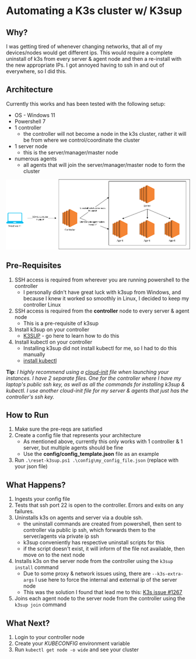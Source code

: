 # Automating a K3s cluster w/ K3sup

## Why?

I was getting tired of whenever changing networks, that all of my devices/nodes would get different ips. This would require a complete uninstall of k3s from every server & agent node and then a re-install with the new appropriate IPs. I got annoyed having to ssh in and out of everywhere, so I did this.

## Architecture

Currently this works and has been tested with the following setup:
- OS - Windows 11
- Powershell 7
- 1 controller
  - the controller will not become a node in the k3s cluster, rather it will be from where we control/coordinate the cluster
- 1 server node
  - this is the server/manager/master node
- numerous agents
  - all agents that will join the server/manager/master node to form the cluster

![Architectures](./img/arch.png)

## Pre-Requisites
1. SSH access is required from wherever you are running powershell to the controller
   - I personally didn't have great luck with k3sup from Windows, and because I knew it worked so smoothly in Linux, I decided to keep my controller Linux
2. SSH access is required from the **controller** node to every server & agent node
   - This is a pre-requisite of k3sup
3. Install k3sup on your controller
   - [K3SUP](https://github.com/alexellis/k3sup) - go here to learn how to do this
4. Install kubectl on your controller
   - Installing k3sup did not install kubectl for me, so I had to do this manually
   - [install kubectl](https://kubernetes.io/docs/tasks/tools/install-kubectl-linux/)

**Tip**: *I highly recommend using a [cloud-init](https://cloudinit.readthedocs.io/en/latest/index.html) file when launching your instances. I have 2 separate files. One for the controller where I have my laptop's public ssh key, as well as all the commands for installing k3sup & kubectl. I use another cloud-init file for my server & agents that just has the controller's ssh key.*

## How to Run
1. Make sure the pre-reqs are satisfied
2. Create a config file that represents your architecture
   - As mentioned above, currently this only works with 1 controller & 1 server, but multiple agents should be fine
   - Use the **config/config_template.json** file as an example
3. Run `.\reset-k3sup.ps1 .\config\my_config_file.json` (replace with your json file)

## What Happens?
1. Ingests your config file
2. Tests that ssh port 22 is open to the controller. Errors and exits on any failures.
3. Uninstalls k3s on agents and server via a double ssh.
   - the uninstall commands are created from powershell, then sent to controller via public ip ssh, which forwards them to the server/agents via private ip ssh
   - k3sup conveniently has respective uninstall scripts for this
   - if the script doesn't exist, it will inform of the file not available, then move on to the next node
4. Installs k3s on the server node from the controller using the `k3sup install` command
   - Due to some proxy & network issues using, there are `--k3s-extra-args` I use here to force the internal and external ip of the server node
   - This was the solution I found that lead me to this: [K3s issue #1267](https://github.com/k3s-io/k3s/issues/1267)
5. Joins each agent node to the server node from the controller using the `k3sup join` command

## What Next?
1. Login to your controller node
2. Create your *KUBECONFIG* environment variable
3. Run `kubectl get node -o wide` and see your cluster